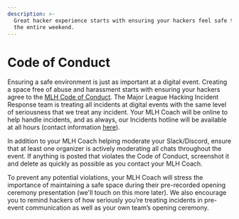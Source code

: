 ```yaml
---
description: >-
  Great hacker experience starts with ensuring your hackers feel safe throughout
  the entire weekend.
---
```


# Code of Conduct

Ensuring a safe environment is just as important at a digital event. Creating a space free of abuse and harassment starts with ensuring your hackers agree to the [MLH Code of Conduct](https://static.mlh.io/docs/mlh-code-of-conduct.pdf). The Major League Hacking Incident Response team is treating all incidents at digital events with the same level of seriousness that we treat any incident. Your MLH Coach will be online to help handle incidents, and as always, our Incidents hotline will be available at all hours \(contact information [here](https://static.mlh.io/docs/mlh-code-of-conduct.pdf)\).

In addition to your MLH Coach helping moderate your Slack/Discord, ensure that at least one organizer is actively moderating all chats throughout the event. If anything is posted that violates the Code of Conduct, screenshot it and delete as quickly as possible as you contact your MLH Coach.

To prevent any potential violations, your MLH Coach will stress the importance of maintaining a safe space during their pre-recorded opening ceremony presentation \(we'll touch on this more later\). We also encourage you to remind hackers of how seriously you’re treating incidents in pre-event communication as well as your own team’s opening ceremony.

